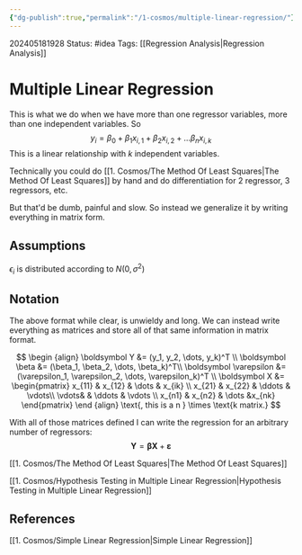 ```yaml
---
{"dg-publish":true,"permalink":"/1-cosmos/multiple-linear-regression/"}
---
```



202405181928
Status: #idea
Tags: [[Regression Analysis\|Regression Analysis]]
# Multiple Linear Regression
This is what we do when we have more than one regressor variables, more than one independent variables.
So
$$
y_i = \beta_0 + \beta_1 x_{i,1}+ \beta_2 x_{i, 2}+\dots\beta_n x_{i,k}
$$
This is a linear relationship with $k$ independent variables.

Technically you could do [[1. Cosmos/The Method Of Least Squares\|The Method Of Least Squares]] by hand and do differentiation for 2 regressor, 3 regressors, etc. 

But that'd be dumb, painful and slow. So instead we generalize it by writing everything in matrix form.

## Assumptions
$\epsilon_i$ is distributed according to $N(0, \sigma^2)$

## Notation
The above format while clear, is unwieldy and long.
We can instead write everything as matrices and store all of that same information in matrix format.

$$
\begin {align}
\boldsymbol Y &= (y_1, y_2, \dots, y_k)^T \\
\boldsymbol \beta &= (\beta_1, \beta_2, \dots, \beta_k)^T\\
\boldsymbol \varepsilon &= (\varepsilon_1, \varepsilon_2, \dots, \varepsilon_k)^T \\
\boldsymbol X &= \begin{pmatrix} x_{11} & x_{12} & \dots & x_{ik} \\ 
                                 x_{21} & x_{22} & \ddots & \vdots\\ 
                                 \vdots& & \ddots  & \vdots \\
                                 x_{n1} & x_{n2} & \dots &x_{nk}  \end{pmatrix}
\end {align} \text{, this is a n } \times \text{k matrix.}
$$

With all of those matrices defined I can write the regression for an arbitrary number of regressors:
$$
\boldsymbol Y = \boldsymbol \beta \boldsymbol X + \boldsymbol \varepsilon
$$

[[1. Cosmos/The Method Of Least Squares\|The Method Of Least Squares]]

[[1. Cosmos/Hypothesis Testing in Multiple Linear Regression\|Hypothesis Testing in Multiple Linear Regression]]

## References
[[1. Cosmos/Simple Linear Regression\|Simple Linear Regression]]